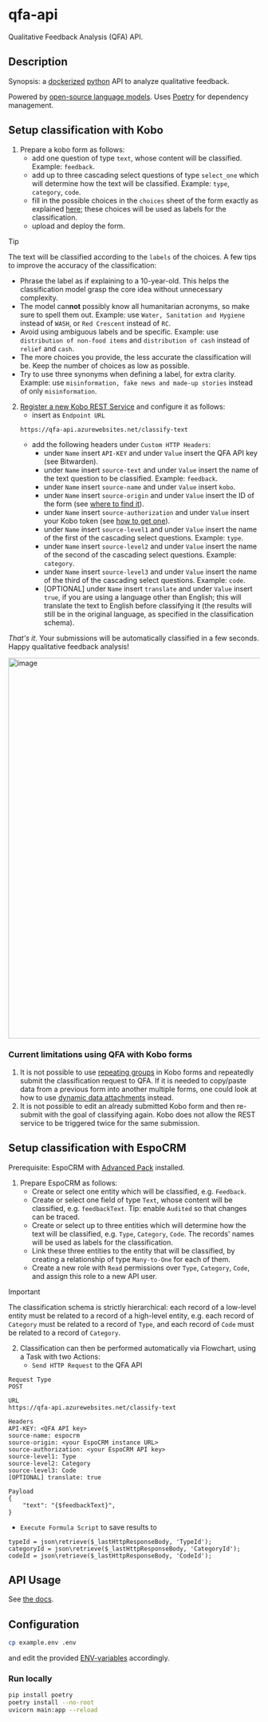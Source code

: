 # qfa-api

Qualitative Feedback Analysis (QFA) API.

## Description

Synopsis: a [dockerized](https://www.docker.com/) [python](https://www.python.org/) API to analyze qualitative feedback.

Powered by [open-source language models](https://huggingface.co/). Uses [Poetry](https://python-poetry.org/) for dependency management.

## Setup classification with Kobo

1. Prepare a kobo form as follows:
   * add one question of type `text`, whose content will be classified. Example: `feedback`.
   * add up to three cascading select questions of type `select_one` which will determine how the text will be classified. Example: `type`, `category`, `code`.
   * fill in the possible choices in the `choices` sheet of the form exactly as explained [here](https://support.kobotoolbox.org/cascading_select.html#adding-cascading-question-sets-in-xlsform-option-1); these choices will be used as labels for the classification.
   * upload and deploy the form.

> [!TIP]
> The text will be classified according to the `labels` of the choices. A few tips to improve the accuracy of the classification:
>  * Phrase the label as if explaining to a 10-year-old. This helps the classification model grasp the core idea without unnecessary complexity.
>  * The model can**not** possibly know all humanitarian acronyms, so make sure to spell them out. Example: use `Water, Sanitation and Hygiene` instead of `WASH`, or `Red Crescent` instead of `RC`.
> * Avoid using ambiguous labels and be specific. Example: use `distribution of non-food items` and `distribution of cash` instead of `relief` and `cash`.
> * The more choices you provide, the less accurate the classification will be. Keep the number of choices as low as possible.
> * Try to use three synonyms when defining a label, for extra clarity. Example: use `misinformation, fake news and made-up stories` instead of only `misinformation`.

2. [Register a new Kobo REST Service](https://support.kobotoolbox.org/rest_services.html) and configure it as follows:
   * insert as `Endpoint URL`
    ```
    https://qfa-api.azurewebsites.net/classify-text
    ```
   * add the following headers under `Custom HTTP Headers`:
       * under `Name` insert `API-KEY` and under `Value` insert the QFA API key (see Bitwarden).
       * under `Name` insert `source-text` and under `Value` insert the name of the text question to be classified. Example: `feedback`.
       * under `Name` insert `source-name` and under `Value` insert `kobo`.
       * under `Name` insert `source-origin` and under `Value` insert the ID of the form (see [where to find it](https://im.unhcr.org/kobosupport/)).
       * under `Name` insert `source-authorization` and under `Value` insert your Kobo token (see [how to get one](https://support.kobotoolbox.org/api.html#getting-your-api-token)).
       * under `Name` insert `source-level1` and under `Value` insert the name of the first of the cascading select questions. Example: `type`.
       * under `Name` insert `source-level2` and under `Value` insert the name of the second of the cascading select questions. Example: `category`.
       * under `Name` insert `source-level3` and under `Value` insert the name of the third of the cascading select questions. Example: `code`.
       * [OPTIONAL] under `Name` insert `translate` and under `Value` insert `true`, if you are using a language other than English; this will translate the text to English before classifying it (the results will still be in the original language, as specified in the classification schema).

_That's it_. Your submissions will be automatically classified in a few seconds. Happy qualitative feedback analysis!


<img width="763" alt="image" src="https://github.com/user-attachments/assets/919ebe53-17f4-4c5a-8937-baeae32dc4ff" />


### Current limitations using QFA with Kobo forms
1. It is not possible to use [repeating groups](https://support.kobotoolbox.org/group_repeat.html) in Kobo forms and repeatedly submit the classification request to QFA. If it is needed to copy/paste data from a previous form into another multiple forms, one could look at how to use [dynamic data attachments](https://support.kobotoolbox.org/dynamic_data_attachment.html) instead. 
2. It is not possible to edit an already submitted Kobo form and then re-submit with the goal of classifying again. Kobo does not allow the REST service to be triggered twice for the same submission.

## Setup classification with EspoCRM

Prerequisite: EspoCRM with [Advanced Pack](https://www.espocrm.com/extensions/advanced-pack/) installed.

1. Prepare EspoCRM as follows:
   * Create or select one entity which will be classified, e.g. `Feedback`.
   * Create or select one field of type `Text`, whose content will be classified, e.g. `feedbackText`. Tip: enable `Audited` so that changes can be traced.
   * Create or select up to three entities which will determine how the text will be classified, e.g. `Type`, `Category`, `Code`. The records' names will be used as labels for the classification.
   * Link these three entities to the entity that will be classified, by creating a relationship of type `Many-to-One` for each of them.
   * Create a new role with `Read` permissions over `Type`, `Category`, `Code`, and assign this role to a new API user.

> [!IMPORTANT]
> The classification schema is strictly hierarchical: each record of a low-level entity must be related to a record of
> a high-level entity, e.g. each record of `Category` must be related to a record of `Type`, and each record of
> `Code` must be related to a record of `Category`.

2. Classification can then be performed automatically via Flowchart, using a Task with two Actions: 
   * `Send HTTP Request` to the QFA API
```
Request Type
POST

URL
https://qfa-api.azurewebsites.net/classify-text

Headers
API-KEY: <QFA API key>
source-name: espocrm
source-origin: <your EspoCRM instance URL>
source-authorization: <your EspoCRM API key>
source-level1: Type
source-level2: Category
source-level3: Code
[OPTIONAL] translate: true

Payload
{
    "text": "{$feedbackText}",
}
```

   * `Execute Formula Script` to save results to 
```
typeId = json\retrieve($_lastHttpResponseBody, 'TypeId');
categoryId = json\retrieve($_lastHttpResponseBody, 'CategoryId');
codeId = json\retrieve($_lastHttpResponseBody, 'CodeId');
```




## API Usage

See [the docs](https://qfa-api.azurewebsites.net/docs).

## Configuration

```sh
cp example.env .env
```

and edit the provided [ENV-variables](./example.env) accordingly.

### Run locally

```sh
pip install poetry
poetry install --no-root
uvicorn main:app --reload
```

